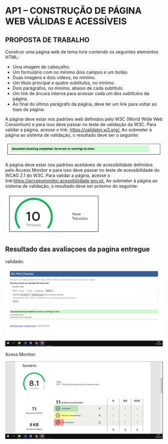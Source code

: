 <h1>AP1 – CONSTRUÇÃO DE PÁGINA WEB VÁLIDAS E ACESSÍVEIS</h1>
    <h2>
        PROPOSTA DE TRABALHO
    </h2>
    <p>
        Construir uma página web de tema livre contendo os seguintes elementos HTML:
    </p>
    <ul>
        <li>
            Uma imagem de cabeçalho.
        </li>
        <li>
            Um formulário com no mínimo dois campos e um botão.
        </li>
        <li>
            Duas imagens e dois vídeos, no mínimo.
        </li>
        <li>
            Um título principal e quatro subtítulos, no mínimo.
        </li>
        <li>
            Dois parágrafos, no mínimo, abaixo de cada subtítulo.
        </li>
        <li>
            Um link de âncora interna para acessar cada um dos subtítulos da página.
        </li>
        <li>
            Ao final do último parágrafo da página, deve ter um link para voltar ao topo da página.
        </li>
    </ul>
    <p>
        A página deve estar nos padrões web definidos pelo W3C (World Wide Web Consortium) e para isso deve passar no teste de validação da W3C. Para validar a página, acesse o link: <a href="https://validator.w3.org/.">https://validator.w3.org/.</a> Ao submeter à página ao sistema de validação, o resultado deve ser o seguinte:
    </p>
    <img src="img-readme/validado.png" alt="validado">
    <p>
        A página deve estar nos padrões aceitáveis de acessibilidade definidos pelo Access Monitor e para isso deve passar no teste de acessibilidade do WCAG 2.1 do W3C. Para validar a página, acesse o link:<a href="https://accessmonitor.acessibilidade.gov.pt/">https://accessmonitor.acessibilidade.gov.pt.</a> Ao submeter à página ao sistema de validação, o resultado deve ser próximo do seguinte:
    </p>
    <img src="img-readme/nota-pagina.png" alt="nota da pagina">
    <h2>Resultado das avaliaçoes da pagina entregue</h2>
    <p>validado:</p>
    <img src="img-readme/Resultado-do-validado.png" width="800px" alt="Resultado do validado">
    <p>Acess Monitor:</p>
    <img src="img-readme/nota-acces-monitor.png" width="800px" alt="Nota Acess Monitor">
